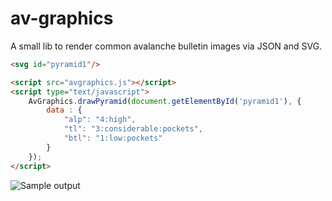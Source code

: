 # av-graphics

A small lib to render common avalanche bulletin images via JSON and SVG.

```html
<svg id="pyramid1"/>

<script src="avgraphics.js"></script>
<script type="text/javascript">
    AvGraphics.drawPyramid(document.getElementById('pyramid1'), {
        data : {
            "alp": "4:high",
            "tl": "3:considerable:pockets",
            "btl": "1:low:pockets"
        }
    });
</script>
```

<img src="http://i.imgur.com/yc7ZTBl.png" alt="Sample output" style="max-width: 90%;"/>

